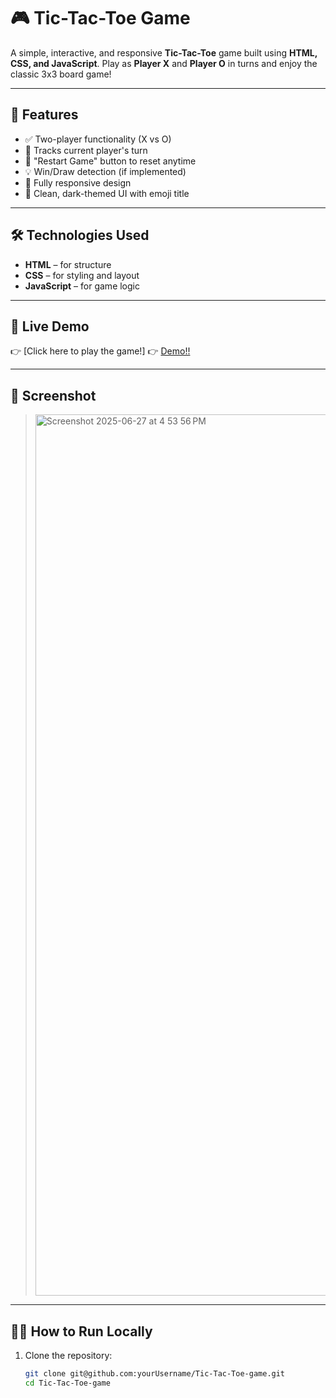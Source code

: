 # 🎮 Tic-Tac-Toe Game

A simple, interactive, and responsive **Tic-Tac-Toe** game built using **HTML, CSS, and JavaScript**. Play as **Player X** and **Player O** in turns and enjoy the classic 3x3 board game!

---

## 🚀 Features

- ✅ Two-player functionality (X vs O)
- 🎯 Tracks current player's turn
- 🔄 "Restart Game" button to reset anytime
- 💡 Win/Draw detection (if implemented)
- 📱 Fully responsive design
- 🎨 Clean, dark-themed UI with emoji title

---

## 🛠️ Technologies Used

- **HTML** – for structure  
- **CSS** – for styling and layout  
- **JavaScript** – for game logic  

---

## 🔗 Live Demo

👉 [Click here to play the game!] 👉 [Demo!!](https://vel-tic-tac-toe.netlify.app/)

---

## 📸 Screenshot

><img width="1410" alt="Screenshot 2025-06-27 at 4 53 56 PM" src="https://github.com/user-attachments/assets/5ea388a9-1ccc-457d-aa57-4a2ef51c41c3" />


---

## 🧑‍💻 How to Run Locally

1. Clone the repository:
   ```bash
   git clone git@github.com:yourUsername/Tic-Tac-Toe-game.git
   cd Tic-Tac-Toe-game
